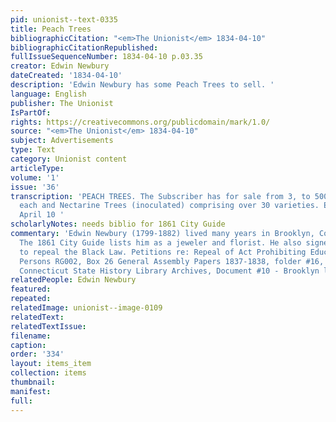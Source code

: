 ```yaml
---
pid: unionist--text-0335
title: Peach Trees
bibliographicCitation: "<em>The Unionist</em> 1834-04-10"
bibliographicCitationRepublished: 
fullIssueSequenceNumber: 1834-04-10 p.03.35
creator: Edwin Newbury
dateCreated: '1834-04-10'
description: 'Edwin Newbury has some Peach Trees to sell. '
language: English
publisher: The Unionist
IsPartOf: 
rights: https://creativecommons.org/publicdomain/mark/1.0/
source: "<em>The Unionist</em> 1834-04-10"
subject: Advertisements
type: Text
category: Unionist content
articleType: 
volume: '1'
issue: '36'
transcription: 'PEACH TREES. The Subscriber has for sale from 3, to 500 <em>P</em>
  each and Nectarine Trees (inoculated) comprising over 30 varieties. EDWIN NEWBURY.
  April 10 '
scholarlyNotes: needs biblio for 1861 City Guide
commentary: 'Edwin Newbury (1799-1882) lived many years in Brooklyn, Connecticut.
  The 1861 City Guide lists him as a jeweler and florist. He also signed the petition
  to repeal the Black Law. Petitions re: Repeal of Act Prohibiting Education of Colored
  Persons RG002, Box 26 General Assembly Papers 1837-1838, folder #16, doc. 1-16,
  Connecticut State History Library Archives, Document #10 - Brooklyn list '
relatedPeople: Edwin Newbury
featured: 
repeated: 
relatedImage: unionist--image-0109
relatedText: 
relatedTextIssue: 
filename: 
caption: 
order: '334'
layout: items_item
collection: items
thumbnail: 
manifest: 
full: 
---
```

